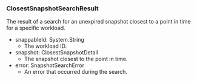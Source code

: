 ### ClosestSnapshotSearchResult
The result of a search for an unexpired snapshot closest to a point in time for a specific workload.

- snappableId: System.String
  - The workload ID.
- snapshot: ClosestSnapshotDetail
  - The snapshot closest to the point in time.
- error: SnapshotSearchError
  - An error that occurred during the search.
